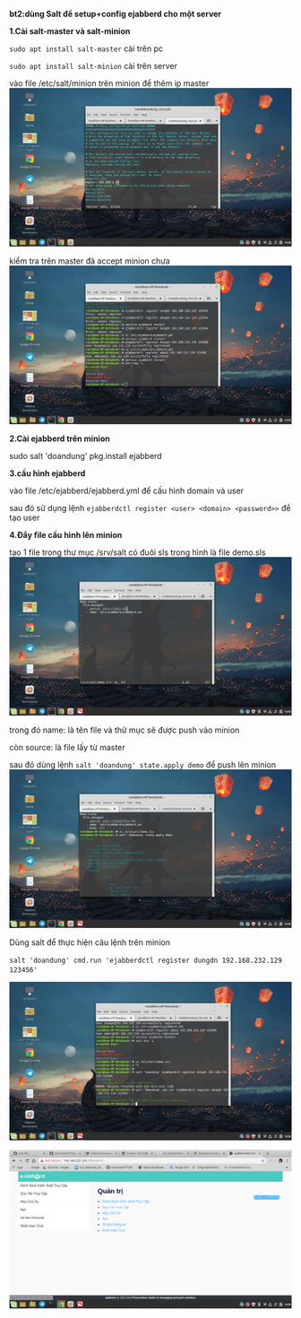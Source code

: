 **bt2:dùng Salt để setup+config ejabberd cho một server**

**1.Cài salt-master và salt-minion**

`sudo apt install salt-master` cài trên pc

`sudo apt install salt-minion` cài trên server

vào file /etc/salt/minion trên minion để thêm ip master ![](https://github.com/bizflycloud/internship-0719/blob/master/doandung14/PIC/them%20key%20master.png)

kiểm tra trên master đã accept minion chưa ![](https://github.com/bizflycloud/internship-0719/blob/master/doandung14/PIC/accept%20key%20minion.png)

**2.Cài ejabberd trên minion**

sudo salt 'doandung' pkg.install ejabberd

**3.cấu hình ejabberd**

vào file /etc/ejabberd/ejabberd.yml để cấu hình domain và user 

sau đó sử dụng lệnh `ejabberdctl register <user> <domain> <password>>` để tạo user

**4.Đẩy file cấu hình lên minion**

  tạo 1 file trong thư mục /srv/salt có đuôi sls trong hình là file demo.sls ![](https://github.com/bizflycloud/internship-0719/blob/master/doandung14/PIC/demo%20.png)
  
  trong đó name: là tên file và thử mục sẽ được push vào minion
  
  còn source: là file lấy từ master
  
  sau đó dùng lệnh `salt 'doandung' state.apply demo` để push lên minion ![](https://github.com/bizflycloud/internship-0719/blob/master/doandung14/PIC/push.png)
  
  Dùng salt để thực hiện câu lệnh trên minion 
  
  `salt 'doandung' cmd.run 'ejabberdctl register dungdn 192.168.232.129 123456'`
  
  ![](https://github.com/bizflycloud/internship-0719/blob/master/doandung14/PIC/t%E1%BA%A1o%20tr%C3%AAn%20minion%20th%C3%A0nh%20c%C3%B4ng.png)

![](https://github.com/bizflycloud/internship-0719/blob/master/doandung14/PIC/dang%20nhap%20thanh%20cong.png)
  
  
  




